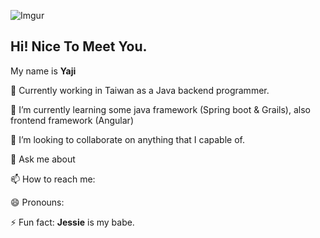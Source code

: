 ![Imgur](https://i.imgur.com/uGQrpev.png)
<h2>Hi! Nice To Meet You.</h2>

My name is **Yaji** 

 🔭 Currently working in Taiwan as a Java backend programmer.

  🌱 I’m currently learning some java framework (Spring boot & 
  Grails), also frontend framework (Angular)

 👯 I’m looking to collaborate on anything that I capable of.

 💬 Ask me about 

 📫 How to reach me: 

 😄 Pronouns: 
 
 ⚡ Fun fact: **Jessie** is my babe.
